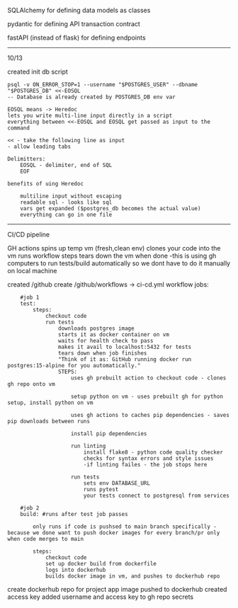
SQLAlchemy for defining data models as classes

pydantic for defining API transaction contract

fastAPI (instead of flask) for defining endpoints

---------------------------------------


10/13

created init db script


    psql -v ON_ERROR_STOP=1 --username "$POSTGRES_USER" --dbname "$POSTGRES_DB" <<-EOSQL
    -- Database is already created by POSTGRES_DB env var

    EOSQL means -> Heredoc
    lets you write multi-line input directly in a script
    everything between <<-EOSQL and EOSQL get passed as input to the command

    << - take the following line as input
    - allow leading tabs
    
    Delimitters:
        EOSQL - delimiter, end of SQL
        EOF
    
    benefits of uing Heredoc

        multiline input without escaping
        readable sql - looks like sql
        vars get expanded ($postgres_db becomes the actual value)
        everything can go in one file


------------------

CI/CD pipeline


GH actions spins up temp vm (fresh,clean env)
clones your code into the vm
runs workflow steps
tears down the vm when done
-this is using gh computers to run tests/build automatically so we dont have to do it manually on local machine





created /github
create /github/workflows -> ci-cd.yml
    workflow jobs:

        #job 1
        test:
            steps:
                checkout code
                run tests
                    downloads postgres image
                    starts it as docker container on vm
                    waits for health check to pass
                    makes it avail to localhost:5432 for tests
                    tears down when job finishes
                    "Think of it as: GitHub running docker run postgres:15-alpine for you automatically."
                    STEPS:
                        uses gh prebuilt action to checkout code - clones gh repo onto vm

                        setup python on vm - uses prebuilt gh for python setup, install python on vm

                        uses gh actions to caches pip dependencies - saves pip downloads between runs

                        install pip dependencies

                        run linting
                            install flake8 - python code quality checker
                            checks for syntax errors and style issues
                            -if linting failes - the job stops here

                        run tests
                            sets env DATABASE_URL
                            runs pytest
                            your tests connect to postgresql from services

        #job 2
        build: #runs after test job passes
            
            only runs if code is pushsed to main branch specifically - because we done want to push docker images for every branch/pr only when code merges to main

            steps:
                checkout code
                set up docker build from dockerfile
                logs into dockerhub
                builds docker image in vm, and pushes to dockerhub repo
        

create dockerhub repo for project
app image pushed to dockerhub
created access key 
added username and access key to gh repo secrets
